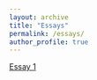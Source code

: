 ```yaml
---
layout: archive
title: "Essays"
permalink: /essays/
author_profile: true
---
```

[Essay 1](_essays/file1.md)
